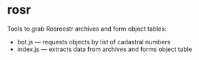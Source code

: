 # rosr

Tools to grab Rosreestr archives and form object tables:

 - bot.js — requests objects by list of cadastral numbers
 - index.js — extracts data from archives and forms object table
